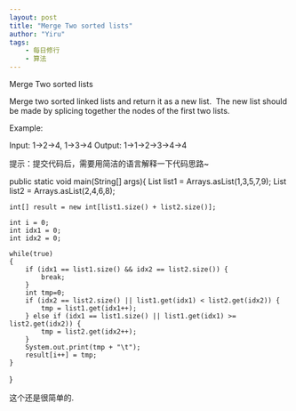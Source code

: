 ```yaml
---
layout: post
title: "Merge Two sorted lists"
author: "Yiru"
tags: 
    - 每日修行
    - 算法
---
```



Merge Two sorted lists

Merge two sorted linked lists and return it as a new list. 
The new list should be made by splicing together the nodes of the first two lists.

Example:

Input: 1->2->4, 1->3->4
Output: 1->1->2->3->4->4

提示：提交代码后，需要用简洁的语言解释一下代码思路~




public static void main(String[] args){
    List<Integer> list1 = Arrays.asList(1,3,5,7,9);
    List<Integer> list2 = Arrays.asList(2,4,6,8);

    int[] result = new int[list1.size() + list2.size()];

    int i = 0;
    int idx1 = 0;
    int idx2 = 0;

    while(true)
    {
        if (idx1 == list1.size() && idx2 == list2.size()) {
            break;
        }
        int tmp=0;
        if (idx2 == list2.size() || list1.get(idx1) < list2.get(idx2)) {
            tmp = list1.get(idx1++);
        } else if (idx1 == list1.size() || list1.get(idx1) >= list2.get(idx2)) {
            tmp = list2.get(idx2++);
        }
        System.out.print(tmp + "\t");
        result[i++] = tmp;
    }
    
}

这个还是很简单的.
